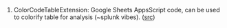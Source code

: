 1. ColorCodeTableExtension: Google Sheets AppsScript code, can be used to colorify table for analysis (~splunk vibes). ([src](https://gist.github.com/xHacka/da5ae1f2f150548cf60d1eae64e5a858))
